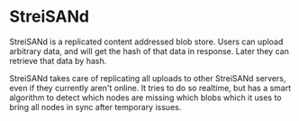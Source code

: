 # StreiSANd

StreiSANd is a replicated content addressed blob store. Users can upload arbitrary data, and will get the hash of that data in response. Later they can retrieve that data by hash.

StreiSANd takes care of replicating all uploads to other StreiSANd servers, even if they currently aren't online. It tries to do so realtime, but has a smart algorithm to detect which nodes are missing which blobs which it uses to bring all nodes in sync after temporary issues.
